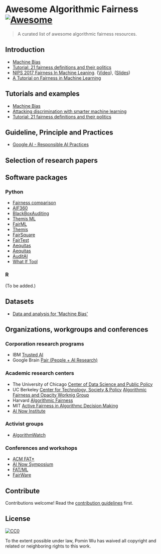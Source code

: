 # Awesome Algorithmic Fairness [![Awesome](https://awesome.re/badge.svg)](https://awesome.re)

> A curated list of awesome algorithmic fairness resources.

## Introduction

- [Machine Bias](https://www.propublica.org/article/machine-bias-risk-assessments-in-criminal-sentencing)
- [Tutorial: 21 fairness definitions and their politics](https://youtu.be/jIXIuYdnyyk)
- [NIPS 2017 Fairness In Machine Leaning](https://nips.cc/Conferences/2017/Schedule?showEvent=8734). ([Video](https://vimeo.com/248490141)), ([Slides](http://fairml.how/tutorial/#/))
- [A Tutorial on Fairness in Machine Learning](https://towardsdatascience.com/a-tutorial-on-fairness-in-machine-learning-3ff8ba1040cb)

## Tutorials and examples

- [Machine Bias](https://www.propublica.org/article/machine-bias-risk-assessments-in-criminal-sentencing)
- [Attacking discrimination with smarter machine learning](http://research.google.com/bigpicture/attacking-discrimination-in-ml/)
- [Tutorial: 21 fairness definitions and their politics](https://youtu.be/jIXIuYdnyyk)

## Guideline, Principle and Practices
 * [Google AI - Responsible AI Practices](https://ai.google/education/responsible-ai-practices)

## Selection of research papers

## Software packages

### Python

* [Fairness comparison](https://github.com/algofairness/fairness-comparison)
* [AIF360](https://github.com/ibm/aif360)
* [BlackBoxAuditing](https://github.com/algofairness/BlackBoxAuditing)
* [Themis ML](https://github.com/cosmicBboy/themis-ml)
* [FairML](https://github.com/adebayoj/fairml)
* [Themis](https://github.com/LASER-UMASS/Themis)
* [FairSquare](https://github.com/sedrews/fairsquare)
* [FairTest](https://github.com/columbia/fairtest)
* [Aequitas](https://github.com/sakshiudeshi/Aequitas)
* [Aequitas](https://dsapp.uchicago.edu/projects/aequitas/)
* [AuditAI](https://github.com/pymetrics/audit-ai)
* [What If Tool](https://github.com/tensorflow/tensorboard/tree/master/tensorboard/plugins/interactive_inference)

### R

(To be added.)

## Datasets

* [Data and analysis for 'Machine Bias'](https://github.com/propublica/compas-analysis)

## Organizations, workgroups and conferences

### Corporation research programs

* IBM [Trusted AI](https://www.research.ibm.com/artificial-intelligence/trusted-ai/)
* Google Brain [Pair (People + AI Research)](https://ai.google/research/teams/brain/pair)

### Academic research centers

* The University of Chicago [Center of Data Science and Public Policy](https://dsapp.uchicago.edu)
* UC Berkeley [Center for Technology, Society & Policy](https://ctsp.berkeley.edu/) [Algorithmic Fairness and Opacity Worknig Group](http://afog.berkeley.edu/)
* Harvard [Algorithmic Fairness](http://fairness.haverford.edu/)
* MIT [Active Fairness in Algorithmc Decision Making](https://www.media.mit.edu/projects/active-fairness/)
* [AI Now Institute](https://ainowinstitute.org/)

### Activist groups

* [AlgorithmWatch](AlgorithmWatch)

### Conferences and workshops

* [ACM FAT*](https://fatconference.org/)
* [AI Now Symposium](https://symposium.ainowinstitute.org/)
* [FAT/ML](http://www.fatml.org/)
* [FairWare](http://fairware.cs.umass.edu/index.html)

## Contribute

Contributions welcome! Read the [contribution guidelines](contributing.md) first.

## License

[![CC0](http://mirrors.creativecommons.org/presskit/buttons/88x31/svg/cc-zero.svg)](http://creativecommons.org/publicdomain/zero/1.0)

To the extent possible under law, Pomin Wu has waived all copyright and
related or neighboring rights to this work.
